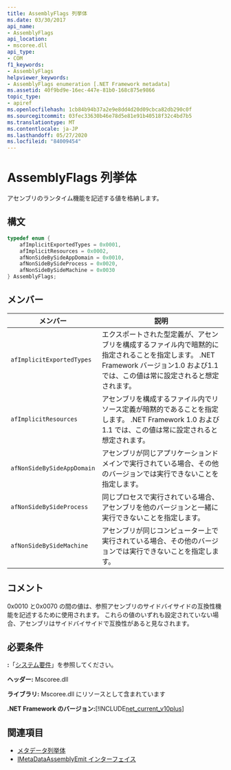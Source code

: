 ```yaml
---
title: AssemblyFlags 列挙体
ms.date: 03/30/2017
api_name:
- AssemblyFlags
api_location:
- mscoree.dll
api_type:
- COM
f1_keywords:
- AssemblyFlags
helpviewer_keywords:
- AssemblyFlags enumeration [.NET Framework metadata]
ms.assetid: 40f9bd9e-16ec-447e-81b0-168c875e9866
topic_type:
- apiref
ms.openlocfilehash: 1cb84b94b37a2e9e8dd4d20d09cbca82db290c0f
ms.sourcegitcommit: 03fec33630b46e78d5e81e91b40518f32c4bd7b5
ms.translationtype: MT
ms.contentlocale: ja-JP
ms.lasthandoff: 05/27/2020
ms.locfileid: "84009454"
---
```

# <a name="assemblyflags-enumeration"></a>AssemblyFlags 列挙体
アセンブリのランタイム機能を記述する値を格納します。  
  
## <a name="syntax"></a>構文  
  
```cpp  
typedef enum {  
    afImplicitExportedTypes = 0x0001,  
    afImplicitResources = 0x0002,  
    afNonSideBySideAppDomain = 0x0010,  
    afNonSideBySideProcess = 0x0020,  
    afNonSideBySideMachine = 0x0030  
} AssemblyFlags;  
```  
  
## <a name="members"></a>メンバー  
  
|メンバー|説明|  
|------------|-----------------|  
|`afImplicitExportedTypes`|エクスポートされた型定義が、アセンブリを構成するファイル内で暗黙的に指定されることを指定します。 .NET Framework バージョン1.0 および1.1 では、この値は常に設定されると想定されます。|  
|`afImplicitResources`|アセンブリを構成するファイル内でリソース定義が暗黙的であることを指定します。 .NET Framework 1.0 および1.1 では、この値は常に設定されると想定されます。|  
|`afNonSideBySideAppDomain`|アセンブリが同じアプリケーションドメインで実行されている場合、その他のバージョンでは実行できないことを指定します。|  
|`afNonSideBySideProcess`|同じプロセスで実行されている場合、アセンブリを他のバージョンと一緒に実行できないことを指定します。|  
|`afNonSideBySideMachine`|アセンブリが同じコンピューター上で実行されている場合、その他のバージョンでは実行できないことを指定します。|  
  
## <a name="remarks"></a>コメント  
 0x0010 と0x0070 の間の値は、参照アセンブリのサイドバイサイドの互換性機能を記述するために使用されます。 これらの値のいずれも設定されていない場合、アセンブリはサイドバイサイドで互換性があると見なされます。  
  
## <a name="requirements"></a>必要条件  
 **:**「[システム要件](../../get-started/system-requirements.md)」を参照してください。  
  
 **ヘッダー:** Mscoree.dll  
  
 **ライブラリ:** Mscoree.dll にリソースとして含まれています  
  
 **.NET Framework のバージョン:**[!INCLUDE[net_current_v10plus](../../../../includes/net-current-v10plus-md.md)]  
  
## <a name="see-also"></a>関連項目

- [メタデータ列挙体](metadata-enumerations.md)
- [IMetaDataAssemblyEmit インターフェイス](imetadataassemblyemit-interface.md)
